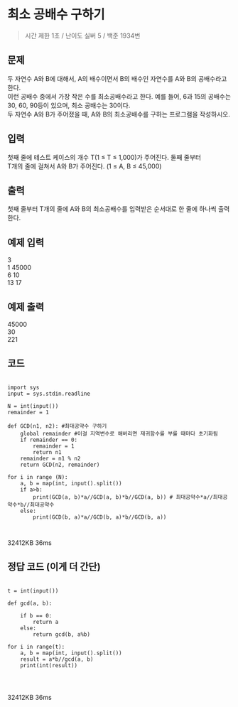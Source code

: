 최소 공배수 구하기
=======
> 시간 제한 1초 / 난이도 실버 5 / 백준 1934번

문제
--------
두 자연수 A와 B에 대해서, A의 배수이면서 B의 배수인 자연수를 A와 B의 공배수라고 한다.  
이런 공배수 중에서 가장 작은 수를 최소공배수라고 한다. 예를 들어, 6과 15의 공배수는    
30, 60, 90등이 있으며, 최소 공배수는 30이다.  
두 자연수 A와 B가 주어졌을 때, A와 B의 최소공배수를 구하는 프로그램을 작성하시오.

입력
---------
첫째 줄에 테스트 케이스의 개수 T(1 ≤ T ≤ 1,000)가 주어진다. 둘째 줄부터   
T개의 줄에 걸쳐서 A와 B가 주어진다. (1 ≤ A, B ≤ 45,000)


출력
---------
첫째 줄부터 T개의 줄에 A와 B의 최소공배수를 입력받은 순서대로 한 줄에 하나씩 출력한다.

예제 입력
-----
3  
1 45000  
6 10  
13 17  

예제 출력
-----
45000  
30  
221

코드
---------
<pre>
  <code>
import sys
input = sys.stdin.readline

N = int(input())
remainder = 1

def GCD(n1, n2): #최대공약수 구하기
    global remainder #이걸 지역변수로 해버리면 재귀함수를 부를 때마다 초기화됨
    if remainder == 0:
        remainder = 1
        return n1
    remainder = n1 % n2
    return GCD(n2, remainder)

for i in range (N):
    a, b = map(int, input().split())
    if a>b:
        print(GCD(a, b)*a//GCD(a, b)*b//GCD(a, b)) # 최대공약수*a//최대공약수*b//최대공약수
    else:
        print(GCD(b, a)*a//GCD(b, a)*b//GCD(b, a))
    
  </code>
</pre>

32412KB	36ms

정답 코드 (이게 더 간단)
---------
<pre>
  <code>
t = int(input())

def gcd(a, b):

    if b == 0:
        return a
    else:
        return gcd(b, a%b)

for i in range(t):
    a, b = map(int, input().split())
    result = a*b//gcd(a, b)
    print(int(result))

    
  </code>
</pre>
32412KB	36ms
